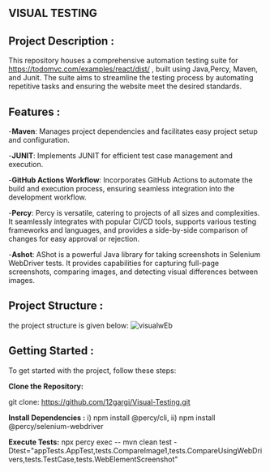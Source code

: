 ## VISUAL TESTING ##

## **Project Description :**

This repository houses a comprehensive automation testing suite for https://todomvc.com/examples/react/dist/ , built using Java,Percy, Maven, and Junit. The suite aims to streamline the testing process by automating repetitive tasks and ensuring the website meet the desired standards.

 ## **Features :**

-**Maven**: Manages project dependencies and facilitates easy project setup and configuration.

-**JUNIT**: Implements JUNIT for efficient test case management and execution.

-**GitHub Actions Workflow**: Incorporates GitHub Actions to automate the build and execution process, ensuring seamless integration into the development workflow.

-**Percy**: Percy is versatile, catering to projects of all sizes and complexities. It seamlessly integrates with popular CI/CD tools, supports various testing frameworks and languages, and provides a side-by-side comparison of changes for easy approval or rejection.

-**Ashot**: AShot is a powerful Java library for taking screenshots in Selenium WebDriver tests. It provides capabilities for capturing full-page screenshots, comparing images, and detecting visual differences between images.

## **Project Structure :**

the project structure is given below:
![visualwEb](https://github.com/12gargi/Visual-Testing/assets/97431292/5c5d186f-03a8-46a8-8554-c11a90118fb9)



## **Getting Started :**


To get started with the project, follow these steps:


**Clone the Repository:**

git clone:  https://github.com/12gargi/Visual-Testing.git

**Install Dependencies :**  i) npm install @percy/cli,
ii) npm install @percy/selenium-webdriver

**Execute Tests:**           npx percy exec -- mvn clean test -Dtest="appTests.AppTest,tests.CompareImage1,tests.CompareUsingWebDrivers,tests.TestCase,tests.WebElementScreenshot"



